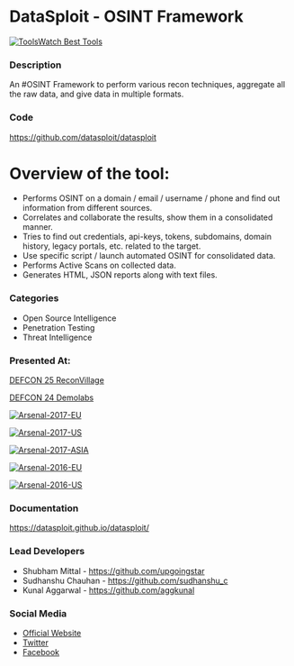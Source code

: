 # DataSploit - OSINT Framework

[![ToolsWatch Best Tools](https://www.toolswatch.org/badges/toptools/2016.svg)](http://www.toolswatch.org/2017/02/2016-top-security-tools-as-voted-by-toolswatch-org-readers/)

### Description
An #OSINT Framework to perform various recon techniques, aggregate all the raw data, and give data in multiple formats.

### Code 
https://github.com/datasploit/datasploit

# Overview of the tool:
* Performs OSINT on a domain / email / username / phone and find out information from different sources.
* Correlates and collaborate the results, show them in a consolidated manner. 
* Tries to find out credentials, api-keys, tokens, subdomains, domain history, legacy portals, etc. related to the target. 
* Use specific script / launch automated OSINT for consolidated data.
* Performs Active Scans on collected data.
* Generates HTML, JSON reports along with text files.

### Categories
* Open Source Intelligence
* Penetration Testing
* Threat Intelligence

### Presented At:
[DEFCON 25 ReconVillage](http://reconvillage.org/)

[DEFCON 24 Demolabs](https://www.defcon.org/html/defcon-24/dc-24-demolabs.html)

[![Arsenal-2017-EU](https://rawgit.com/toolswatch/badges/master/arsenal/europe/2017.svg)](http://www.toolswatch.org/2017/09/black-hat-arsenal-europe-2017-lineup/)

[![Arsenal-2017-US](https://rawgit.com/toolswatch/badges/master/arsenal/usa/2017.svg)](http://www.toolswatch.org/2017/06/the-black-hat-arsenal-usa-2017-phenomenal-line-up-announced/)

[![Arsenal-2017-ASIA](https://rawgit.com/toolswatch/badges/master/arsenal/asia/2017.svg)](http://www.toolswatch.org/2017/02/the-black-hat-arsenal-asia-2017-great-line-up/)

[![Arsenal-2016-EU](https://rawgit.com/toolswatch/badges/master/arsenal/europe/2016.svg)](http://www.toolswatch.org/2016/09/the-black-hat-arsenal-europe-2016-line-up/)

[![Arsenal-2016-US](https://rawgit.com/toolswatch/badges/master/arsenal/usa/2016.svg)](http://www.toolswatch.org/2016/06/the-black-hat-arsenal-usa-2016-remarkable-line-up/)

### Documentation
https://datasploit.github.io/datasploit/

### Lead Developers
* Shubham Mittal - https://github.com/upgoingstar
* Sudhanshu Chauhan - https://github.com/sudhanshu_c
* Kunal Aggarwal - https://github.com/aggkunal

### Social Media 
* [Official Website](https://datasploit.github.io/datasploit/) 
* [Twitter](https://twitter.com/datasploit)
* [Facebook](https://facebook.com/datasploit)